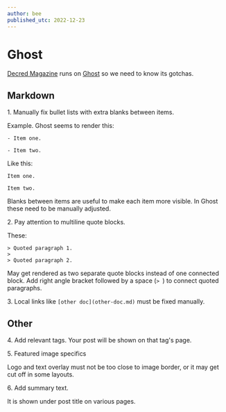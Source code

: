 ```yaml
---
author: bee
published_utc: 2022-12-23
---
```


# Ghost

[Decred Magazine](https://www.decredmagazine.com/) runs on [Ghost](https://ghost.org/) so we need to know its gotchas.


## Markdown

1\. Manually fix bullet lists with extra blanks between items.

Example. Ghost seems to render this:

```
- Item one.

- Item two.
```

Like this:

```
Item one.

Item two.
```

Blanks between items are useful to make each item more visible. In Ghost these need to be manually adjusted.

2\. Pay attention to multiline quote blocks.

These:

```
> Quoted paragraph 1.
> 
> Quoted paragraph 2.
```

May get rendered as two separate quote blocks instead of one connected block. Add right angle bracket followed by a space (`> `) to connect quoted paragraphs.

3\. Local links like `[other doc](other-doc.md)` must be fixed manually.


## Other

4\. Add relevant tags. Your post will be shown on that tag's page.

5\. Featured image specifics

Logo and text overlay must not be too close to image border, or it may get cut off in some layouts.

6\. Add summary text.

It is shown under post title on various pages.
